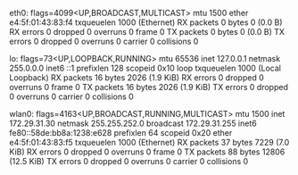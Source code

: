 eth0: flags=4099<UP,BROADCAST,MULTICAST>  mtu 1500
        ether e4:5f:01:43:83:f4  txqueuelen 1000  (Ethernet)
        RX packets 0  bytes 0 (0.0 B)
        RX errors 0  dropped 0  overruns 0  frame 0
        TX packets 0  bytes 0 (0.0 B)
        TX errors 0  dropped 0 overruns 0  carrier 0  collisions 0

lo: flags=73<UP,LOOPBACK,RUNNING>  mtu 65536
        inet 127.0.0.1  netmask 255.0.0.0
        inet6 ::1  prefixlen 128  scopeid 0x10<host>
        loop  txqueuelen 1000  (Local Loopback)
        RX packets 16  bytes 2026 (1.9 KiB)
        RX errors 0  dropped 0  overruns 0  frame 0
        TX packets 16  bytes 2026 (1.9 KiB)
        TX errors 0  dropped 0 overruns 0  carrier 0  collisions 0

wlan0: flags=4163<UP,BROADCAST,RUNNING,MULTICAST>  mtu 1500
        inet 172.29.31.30  netmask 255.255.252.0  broadcast 172.29.31.255
        inet6 fe80::58de:bb8a:1238:e628  prefixlen 64  scopeid 0x20<link>
        ether e4:5f:01:43:83:f5  txqueuelen 1000  (Ethernet)
        RX packets 37  bytes 7229 (7.0 KiB)
        RX errors 0  dropped 0  overruns 0  frame 0
        TX packets 88  bytes 12806 (12.5 KiB)
        TX errors 0  dropped 0 overruns 0  carrier 0  collisions 0

